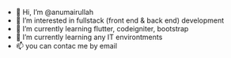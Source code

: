 - 👋 Hi, I’m @anumairullah
- 👀 I’m interested in fullstack (front end & back end) development
- 🌱 I’m currently learning flutter, codeigniter, bootstrap
- 💞️ I’m currently learning any IT environtments
- 📫 you can contac me by email

<!---
anumairullah/anumairullah is a ✨ special ✨ repository because its `README.md` (this file) appears on your GitHub profile.
You can click the Preview link to take a look at your changes.
--->
